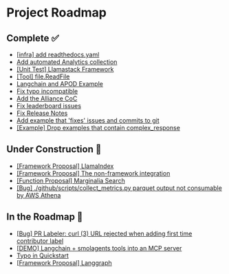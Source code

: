 # Project Roadmap

<!--
  This file is automatically generated from GitHub issues.
  Do not edit this file directly. Instead, update the corresponding issues.
  The roadmap will be regenerated every Monday at 00:00 UTC.
-->

## Complete ✅
- [[infra] add readthedocs.yaml](https://github.com/The-AI-Alliance/gofannon/pull/303)
- [Add automated Analytics collection](https://github.com/The-AI-Alliance/gofannon/pull/281)
- [[Unit Test] Llamastack Framework](https://github.com/The-AI-Alliance/gofannon/pull/280)
- [[Tool] file.ReadFile](https://github.com/The-AI-Alliance/gofannon/pull/270)
- [Langchain and APOD Example](https://github.com/The-AI-Alliance/gofannon/pull/251)
- [Fix typo incompatible](https://github.com/The-AI-Alliance/gofannon/pull/239)
- [Add the Alliance CoC](https://github.com/The-AI-Alliance/gofannon/pull/230)
- [Fix leaderboard issues](https://github.com/The-AI-Alliance/gofannon/pull/227)
- [Fix Release Notes](https://github.com/The-AI-Alliance/gofannon/pull/226)
- [Add example that 'fixes' issues and commits to git](https://github.com/The-AI-Alliance/gofannon/pull/217)
- [[Example] Drop examples that contain complex_response](https://github.com/The-AI-Alliance/gofannon/pull/211)

## Under Construction 🚧
- [[Framework Proposal] LlamaIndex](https://github.com/The-AI-Alliance/gofannon/issues/301)
- [[Framework Proposal] The non-framework integration](https://github.com/The-AI-Alliance/gofannon/issues/300)
- [[Function Proposal] Marginalia Search](https://github.com/The-AI-Alliance/gofannon/issues/295)
- [[Bug] ./github/scripts/collect_metrics.py parquet output not consumable by AWS Athena](https://github.com/The-AI-Alliance/gofannon/issues/289)

## In the Roadmap 📅
- [[Bug] PR Labeler: curl (3) URL rejected when adding first time contributor label](https://github.com/The-AI-Alliance/gofannon/issues/292)
- [[DEMO] Langchain + smolagents tools into an MCP server](https://github.com/The-AI-Alliance/gofannon/issues/288)
- [Typo in Quickstart](https://github.com/The-AI-Alliance/gofannon/issues/256)
- [[Framework Proposal] Langgraph](https://github.com/The-AI-Alliance/gofannon/issues/237)